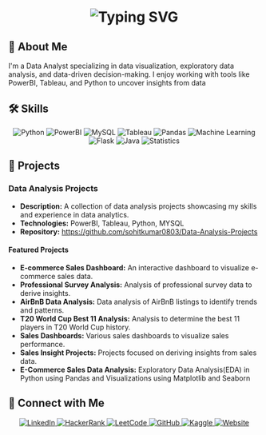 <!-- # Hi there, I'm Sohit 👋 -->

<div align="center">
  <h1>
    <img src="https://readme-typing-svg.demolab.com?font=Fira+Code&weight=500&size=25&pause=100&color=33FF33&center=true&vCenter=true&width=435&lines=Hey..+I'm+Sohit👋;Welcome+to+my+GitHub+Profile!" alt="Typing SVG"/>
  </h1>
</div>


## 🚀 About Me
I'm a Data Analyst specializing in data visualization, exploratory data analysis, and data-driven decision-making. I enjoy working with tools like PowerBI, Tableau, and Python to uncover insights from data

## 🛠️ Skills
<div align="center">
  <img src="https://img.shields.io/badge/Python-3776AB?style=for-the-badge&logo=python&logoColor=white" alt="Python" />
  <img src="https://img.shields.io/badge/PowerBI-F2C811?style=for-the-badge&logo=powerbi&logoColor=black" alt="PowerBI" />
  <img src="https://img.shields.io/badge/MySQL-4479A1?style=for-the-badge&logo=mysql&logoColor=white" alt="MySQL" />
  <img src="https://img.shields.io/badge/Tableau-E97627?style=for-the-badge&logo=tableau&logoColor=white" alt="Tableau" />
  <img src="https://img.shields.io/badge/Pandas-150458?style=for-the-badge&logo=pandas&logoColor=white" alt="Pandas" />
  <img src="https://img.shields.io/badge/Machine%20Learning-FF6F00?style=for-the-badge&logo=machine-learning&logoColor=white" alt="Machine Learning" />
  <img src="https://img.shields.io/badge/Flask-000000?style=for-the-badge&logo=Flask&logoColor=white" alt="Flask" />
  <img src="https://img.shields.io/badge/Java-ED8B00?style=for-the-badge&logo=openjdk&logoColor=white" alt="Java" />
  <img src="https://img.shields.io/badge/Statistics-009688?style=for-the-badge&logo=statistics&logoColor=white" alt="Statistics" />
</div>

<!-- ## 📈 GitHub Stats
<div align="center">
  <img src="https://github-readme-stats.vercel.app/api?username=sohitkumar0803&show_icons=true&theme=radical" alt="GitHub Stats"/>
</div> -->


## 📂 Projects

### Data Analysis Projects
- **Description:** A collection of data analysis projects showcasing my skills and experience in data analytics.
- **Technologies:** PowerBI, Tableau, Python, MYSQL
- **Repository:** <a href>https://github.com/sohitkumar0803/Data-Analysis-Projects</a>

#### Featured Projects
- **E-commerce Sales Dashboard:** An interactive dashboard to visualize e-commerce sales data.
- **Professional Survey Analysis:** Analysis of professional survey data to derive insights.
- **AirBnB Data Analysis:** Data analysis of AirBnB listings to identify trends and patterns.
- **T20 World Cup Best 11 Analysis:** Analysis to determine the best 11 players in T20 World Cup history.
- **Sales Dashboards:** Various sales dashboards to visualize sales performance.
- **Sales Insight Projects:** Projects focused on deriving insights from sales data.
- **E-Commerce Sales Data Analysis:** Exploratory Data Analysis(EDA) in Python using Pandas and Visualizations using Matplotlib and Seaborn


## 🔗 Connect with Me
<div align="center">
  <a href="https://www.linkedin.com/in/sohitkumar08/">
    <img src="https://img.shields.io/badge/LinkedIn-0077B5?style=for-the-badge&logo=linkedin&logoColor=white" alt="LinkedIn"/>
  </a>
  <a href="https://www.hackerrank.com/sohitmahato0803">
    <img src="https://img.shields.io/badge/HackerRank-2EC866?style=for-the-badge&logo=hackerrank&logoColor=white" alt="HackerRank"/>
  </a>
  <a href="https://leetcode.com/sohitmahato0803">
    <img src="https://img.shields.io/badge/LeetCode-FFA116?style=for-the-badge&logo=leetcode&logoColor=white" alt="LeetCode"/>
  </a>
  <a href="https://github.com/sohitkumar0803">
    <img src="https://img.shields.io/badge/GitHub-181717?style=for-the-badge&logo=github&logoColor=white" alt="GitHub"/>
  </a>
  <a href="https://www.kaggle.com/sohitmahato">
    <img src="https://img.shields.io/badge/Kaggle-20BEFF?style=for-the-badge&logo=kaggle&logoColor=white" alt="Kaggle"/>
  </a>
  <a href="https://sohit-mahato.onrender.com">
    <img src="https://img.shields.io/badge/Website-000000?style=for-the-badge&logo=Website&logoColor=white" alt="Website"/>
  </a>
</div>







<!--
**sohitkumar0803/sohitkumar0803** is a ✨ _special_ ✨ repository because its `README.md` (this file) appears on your GitHub profile.

Here are some ideas to get you started:

- 🔭 I’m currently working on ...
- 🌱 I’m currently learning ...
- 👯 I’m looking to collaborate on ...
- 🤔 I’m looking for help with ...
- 💬 Ask me about ...
- 📫 How to reach me: ...
- 😄 Pronouns: ...
- ⚡ Fun fact: ...
-->
